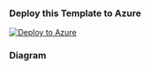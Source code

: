 ### Deploy this Template to Azure
[![Deploy to Azure](https://azuredeploy.net/deploybutton.png)](https://azuredeploy.net/)

### Diagram
